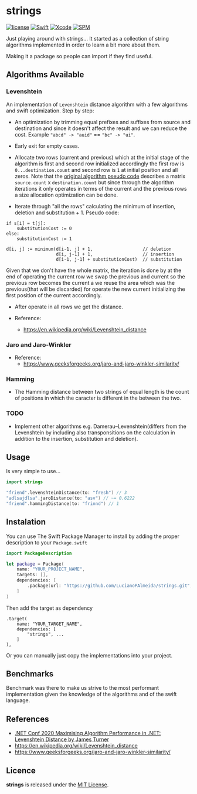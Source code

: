 # strings

[![license](https://img.shields.io/github/license/mashape/apistatus.svg)](https://opensource.org/licenses/MIT)
[![Swift](https://img.shields.io/badge/Swift-5.4-orange.svg)](https://swift.org)
[![Xcode](https://img.shields.io/badge/Xcode-12.5-blue.svg)](https://developer.apple.com/xcode)
[![SPM](https://img.shields.io/badge/SPM-orange.svg)](https://swift.org/package-manager/)

Just playing around with strings...
It started as a collection of string algorithms implemented in order to learn a bit more about them.

Making it a package so people can import if they find useful.

## Algorithms Available
### Levenshtein 

An implementation of `Levenshtein` distance algorithm with a few algorithms and swift optimization.
Step by step:

* An optimization by trimming equal prefixes and suffixes from source and destination and since it doesn't affect the result and we can reduce the cost. Example `"abcd" -> "auid"` == `"bc" -> "ui"`.

* Early exit for empty cases.

* Allocate two rows (current and previous) which at the initial stage of the algorithm is first and second row initialized accordingly the first row is `0...destination.count` and second row is `1` at initial position and all zeros. Note that the [original algorithm pseudo code](https://en.wikipedia.org/wiki/Levenshtein_distance) describes a matrix `source.count` x `destination.count` but since through the algorithm iterations it only operates in terms of the current and the previous rows a size allocation optimization can be done.

* Iterate through "all the rows" calculating the minimum of insertion, deletion and substitution + 1. 
Pseudo code:

```
if s[i] = t[j]:
    substitutionCost := 0
else:
    substitutionCost := 1

d[i, j] := minimum(d[i-1, j] + 1,                   // deletion
                   d[i, j-1] + 1,                   // insertion
                   d[i-1, j-1] + substitutionCost)  // substitution
```

Given that we don't have the whole matrix, the iteration is done by at the end of operating the current row we swap the previous and current so the previous row becomes the current a we reuse the area which was the previous(that will be discarded) for operate the new current initializing the first position of the current accordingly.

* After operate in all rows we get the distance.

* Reference: 
    * https://en.wikipedia.org/wiki/Levenshtein_distance

### Jaro and Jaro-Winkler

* Reference: 
    * https://www.geeksforgeeks.org/jaro-and-jaro-winkler-similarity/

### Hamming

* The Hamming distance between two strings of equal length is the count of positions in which the caracter is different in the 
between the two.

### TODO
* Implement other algorithms e.g. Damerau–Levenshtein(differs from the Levenshtein by including also transponsitions on the calculation in addition to the insertion, substitution and deletion).

## Usage

Is very simple to use...

```swift
import strings

"friend".levenshteinDistance(to: "fresh") // 3
"adlsajdlsa".jaroDistance(to: "asv") // ~= 0.6222
"friend".hammingDistance(to: "frinnd") // 1
```

## Instalation

You can use The Swift Package Manager to install by adding the proper description to your `Package.swift`
```swift
import PackageDescription

let package = Package(
    name: "YOUR_PROJECT_NAME",
    targets: [],
    dependencies: [
        .package(url: "https://github.com/LucianoPAlmeida/strings.git", from: "0.0.1")
    ]
)
```
Then add the target as dependency

```
.target(
    name: "YOUR_TARGET_NAME",
    dependencies: [
        "strings", ... 
    ]
),

```

Or you can manually just copy the implementations into your project.

## Benchmarks 
Benchmark was there to make us strive to the most performant implementation given the knowledge of the algorithms and of the swift language.

## References 
* [.NET Conf 2020 Maximising Algorithm Performance in .NET: Levenshtein Distance by James Turner](https://www.youtube.com/watch?v=JiOYajl2Mds)
* https://en.wikipedia.org/wiki/Levenshtein_distance
* https://www.geeksforgeeks.org/jaro-and-jaro-winkler-similarity/

## Licence
**strings** is released under the [MIT License](https://opensource.org/licenses/MIT).
